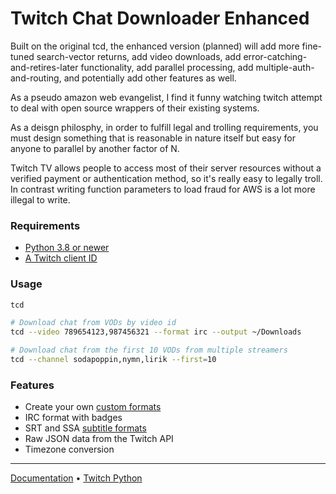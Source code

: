 # Twitch Chat Downloader Enhanced

Built on the original tcd, the enhanced version (planned) will add more fine-tuned search-vector returns, add video downloads, add error-catching-and-retires-later functionality, add parallel processing, add multiple-auth-and-routing, and potentially add other features as well.

As a pseudo amazon web evangelist, I find it funny watching twitch attempt to deal with open source wrappers of their existing systems.

As a deisgn philosphy, in order to fulfill legal and trolling requirements, you must design something that is reasonable in nature itself but easy for anyone to parallel by another factor of N.

Twitch TV allows people to access most of their server resources without a verified payment or authentication method, so it's really easy to legally troll. In contrast writing function parameters to load fraud for AWS is a lot more illegal to write.

### Requirements

* [Python 3.8 or newer](https://www.python.org/downloads/)
* [A Twitch client ID](https://dev.twitch.tv/console/apps)

### Usage

```bash
tcd
```

```bash
# Download chat from VODs by video id
tcd --video 789654123,987456321 --format irc --output ~/Downloads
```

```bash
# Download chat from the first 10 VODs from multiple streamers
tcd --channel sodapoppin,nymn,lirik --first=10
```

### Features
- Create your own [custom formats](https://github.com/PetterKraabol/Twitch-Chat-Downloader/wiki/Custom-formats)
- IRC format with badges
- SRT and SSA [subtitle formats](https://github.com/PetterKraabol/Twitch-Chat-Downloader/wiki/Formats)
- Raw JSON data from the Twitch API
- Timezone conversion

---

[Documentation](https://github.com/PetterKraabol/Twitch-Chat-Downloader/wiki)
 • [Twitch Python](https://github.com/PetterKraabol/Twitch-Python)
